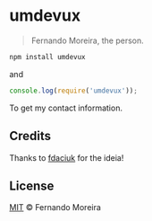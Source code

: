 # umdevux

> Fernando Moreira, the person.

```sh
npm install umdevux
```

and

```js
console.log(require('umdevux'));
```

To get my contact information.

## Credits

Thanks to [fdaciuk](fdaciuk/fdaciuk) for the ideia!

## License

[MIT](/LICENSE.md) &copy; Fernando Moreira